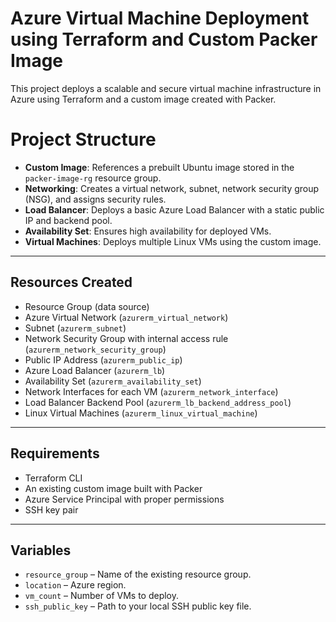 # Azure Virtual Machine Deployment using Terraform and Custom Packer Image

This project deploys a scalable and secure virtual machine infrastructure in Azure using Terraform and a custom image created with Packer.

# Project Structure

- **Custom Image**: References a prebuilt Ubuntu image stored in the `packer-image-rg` resource group.
- **Networking**: Creates a virtual network, subnet, network security group (NSG), and assigns security rules.
- **Load Balancer**: Deploys a basic Azure Load Balancer with a static public IP and backend pool.
- **Availability Set**: Ensures high availability for deployed VMs.
- **Virtual Machines**: Deploys multiple Linux VMs using the custom image.

---

##  Resources Created

- Resource Group (data source)
- Azure Virtual Network (`azurerm_virtual_network`)
- Subnet (`azurerm_subnet`)
- Network Security Group with internal access rule (`azurerm_network_security_group`)
- Public IP Address (`azurerm_public_ip`)
- Azure Load Balancer (`azurerm_lb`)
- Availability Set (`azurerm_availability_set`)
- Network Interfaces for each VM (`azurerm_network_interface`)
- Load Balancer Backend Pool (`azurerm_lb_backend_address_pool`)
- Linux Virtual Machines (`azurerm_linux_virtual_machine`)

---

## Requirements

- Terraform CLI
- An existing custom image built with Packer
- Azure Service Principal with proper permissions
- SSH key pair

---

## Variables

- `resource_group` – Name of the existing resource group.
- `location` – Azure region.
- `vm_count` – Number of VMs to deploy.
- `ssh_public_key` – Path to your local SSH public key file.
